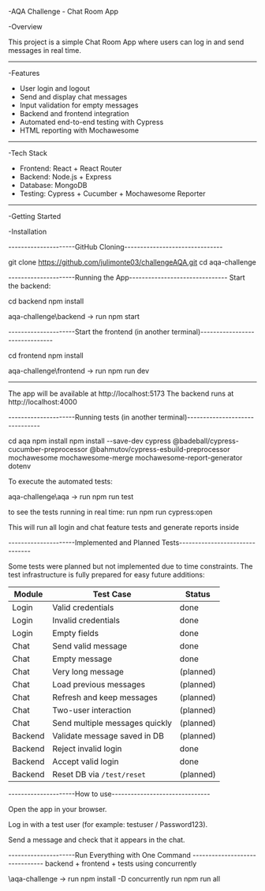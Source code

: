 -AQA Challenge - Chat Room App

-Overview

This project is a simple Chat Room App where users can log in and send messages in real time.  

---

-Features

- User login and logout  
- Send and display chat messages  
- Input validation for empty messages  
- Backend and frontend integration  
- Automated end-to-end testing with Cypress  
- HTML reporting with Mochawesome  

---

-Tech Stack

- Frontend: React + React Router  
- Backend: Node.js + Express  
- Database: MongoDB  
- Testing: Cypress + Cucumber + Mochawesome Reporter  

---

-Getting Started

-Installation

---------------------GitHub Cloning-------------------------------

git clone https://github.com/julimonte03/challengeAQA.git
cd aqa-challenge

---------------------Running the App-------------------------------
Start the backend:

cd backend
npm install

aqa-challenge\backend -> run        npm start

---------------------Start the frontend (in another terminal)-------------------------------

cd frontend
npm install

aqa-challenge\frontend -> run      npm run dev


--------------------------------------------------------------------------------------------

The app will be available at http://localhost:5173
The backend runs at http://localhost:4000

---------------------Running tests (in another terminal)-------------------------------

cd aqa
npm install
npm install --save-dev cypress @badeball/cypress-cucumber-preprocessor @bahmutov/cypress-esbuild-preprocessor mochawesome mochawesome-merge mochawesome-report-generator dotenv



To execute the automated tests:

aqa-challenge\aqa -> run           npm run test

to see the tests running in real time:
                     run           npm run cypress:open


This will run all login and chat feature tests and generate reports inside

---------------------Implemented and Planned Tests-------------------------------

Some tests were planned but not implemented due to time constraints.
The test infrastructure is fully prepared for easy future additions:


| Module  | Test Case                      | Status      
| ------- | ------------------------------ | --------- 
| Login   | Valid credentials              |done      |
| Login   | Invalid credentials            |done      |
| Login   | Empty fields                   |done      |
| Chat    | Send valid message             |done      |
| Chat    | Empty message                  |done      |
| Chat    | Very long message              |(planned) |
| Chat    | Load previous messages         |(planned) |
| Chat    | Refresh and keep messages      |(planned) |
| Chat    | Two-user interaction           |(planned) |
| Chat    | Send multiple messages quickly |(planned) |
| Backend | Validate message saved in DB   |(planned) |
| Backend | Reject invalid login           |done      |
| Backend | Accept valid login             |done      |
| Backend | Reset DB via `/test/reset`     |(planned) |



---------------------How to use-------------------------------

Open the app in your browser.

Log in with a test user (for example: testuser / Password123).

Send a message and check that it appears in the chat.

---------------------Run Everything with One Command -------------------------------
backend + frontend + tests using concurrently


\aqa-challenge -> run        npm install -D concurrently
                  run         npm run all

                  






